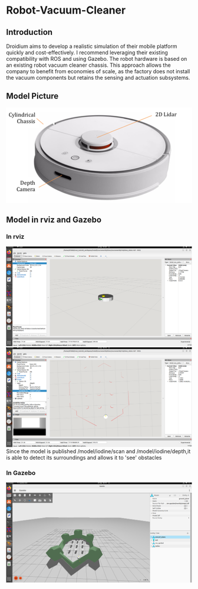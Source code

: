 # Robot-Vacuum-Cleaner
## Introduction
Droidium aims to develop a realistic simulation of their mobile platform quickly and cost-effectively. I recommend leveraging their existing compatibility with ROS and using Gazebo. The robot hardware is based on an existing robot vacuum cleaner chassis. This approach allows the company to benefit from economies of scale, as the factory does not install the vacuum components but retains the sensing and actuation subsystems.
## Model Picture
![image](https://github.com/Sen66666666/Robot-vacuum-cleaner/blob/main/vacuum_cleaner_model.png)
## Model in rviz and Gazebo
### In rviz 
![image](https://github.com/Sen66666666/Robot-vacuum-cleaner/blob/main/urdf_model.png)
![image](https://github.com/Sen66666666/Robot-vacuum-cleaner/blob/main/Performance_of_lidar_and%20camera.png)
Since the model is published /model/iodine/scan and /model/iodine/depth,it is able to detect its surroundings and allows it to 'see' obstacles
### In Gazebo
![image](https://github.com/Sen66666666/Robot-vacuum-cleaner/blob/main/Vacuum%20cleaner%20in%20gazebo.png)

